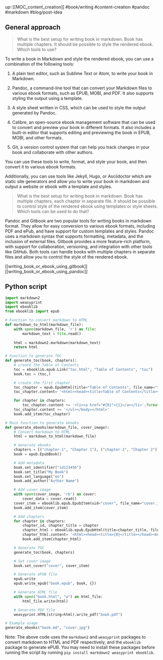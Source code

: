 up::[[MOC_content_creation]]
#book/writing #content-creation #pandoc #markdown #blog/post-idea 


## General approach
> What is the best setup for writing book in markdown. Book has multiple chapters. It should be possible to style the rendered ebook. Which tools to use?

To write a book in Markdown and style the rendered ebook, you can use a combination of the following tools:

1.  A plain text editor, such as Sublime Text or Atom, to write your book in Markdown.
    
2.  Pandoc, a command-line tool that can convert your Markdown files to various ebook formats, such as EPUB, MOBI, and PDF. It also supports styling the output using a template.
    
3.  A style sheet written in CSS, which can be used to style the output generated by Pandoc.
    
4.  Calibre, an open-source ebook management software that can be used to convert and preview your book in different formats. It also includes a built-in editor that supports editing and previewing the book in EPUB, MOBI, and other formats.
    
5.  Git, a version control system that can help you track changes in your book and collaborate with other authors.
    

You can use these tools to write, format, and style your book, and then convert it to various ebook formats.

Additionally, you can use tools like Jekyll, Hugo, or Asciidoctor which are static site generators and allow you to write your book in markdown and output a website or ebook with a template and styles.

> What is the best setup for writing book in markdown. Book has multiple chapters, each chapter in separate file. It should be possible to control style of the rendered ebook using templates or style sheets. Which tools can be used to do that?

Pandoc and Gitbook are two popular tools for writing books in markdown format. They allow for easy conversion to various ebook formats, including PDF and ePub, and have support for custom templates and styles. Pandoc uses a markdown syntax that supports formatting, metadata, and the inclusion of external files. Gitbook provides a more feature-rich platform, with support for collaboration, versioning, and integration with other tools like GitHub. Both tools can handle books with multiple chapters in separate files and allow you to control the style of the rendered ebook.

[[writing_book_or_ebook_using_gitbook]]
[[writing_book_or_ebook_using_pandoc]]


## Python script

```python
import markdown2
import weasyprint
import ebooklib
from ebooklib import epub

# Function to convert markdown to HTML
def markdown_to_html(markdown_file):
    with open(markdown_file, 'r') as file:
        markdown_text = file.read()
    
    html = markdown2.markdown(markdown_text)
    return html

# Function to generate TOC
def generate_toc(book, chapters):
    # create the Table of Contents
    toc = ebooklib.epub.Link("toc.html", "Table of Contents", "toc")
    book.toc = (toc,)

    # create the first chapter
    toc_chapter = epub.EpubHtml(title="Table of Contents", file_name="toc.html", lang='en')
    toc_chapter.content= '<html><head><title>Table of Contents</title></head><body><h1>Table of Contents</h1><ul>'

    for chapter in chapters:
        toc_chapter.content += '<li><a href="#{0}">{1}</a></li>'.format(chapter[0], chapter[1])
    toc_chapter.content += '</ul></body></html>'
    book.add_item(toc_chapter)

# Main function to generate ebooks
def generate_ebooks(markdown_file, cover_image):
    # Convert markdown to HTML
    html = markdown_to_html(markdown_file)

    # Generate ebooks
    chapters = [("chapter-1", "Chapter 1"), ("chapter-2", "Chapter 2"), ("chapter-3", "Chapter 3")]
    book = epub.EpubBook()

    # Add metadata
    book.set_identifier("id123456")
    book.set_title("My Book")
    book.set_language("en")
    book.add_author("Author Name")

    # Add cover image
    with open(cover_image, 'rb') as cover:
        cover_data = cover.read()
    cover_item = ebooklib.epub.EpubItem(uid="cover", file_name="cover.jpg", content=cover_data, media_type="image/jpeg")
    book.add_item(cover_item)

    # Add chapters
    for chapter in chapters:
        chapter_id, chapter_title = chapter
        chapter_html = ebooklib.epub.EpubHtml(title=chapter_title, file_name='{0}.html'.format(chapter_id), lang='en')
        chapter_html.content= '<html><head><title>{0}</title></head><body><h1>{0}</h1></body></html>'.format(chapter_title)
        book.add_item(chapter_html)

    # Generate TOC
    generate_toc(book, chapters)

    # Set cover image
    book.set_cover("cover", cover_item)

    # Generate ePUB file
    epub.write
    epub.write_epub("book.epub", book, {})

    # Generate HTML file
    with open("book.html", "w") as html_file:
        html_file.write(html)

    # Generate PDF file
    weasyprint.HTML(string=html).write_pdf("book.pdf")

# Example usage
generate_ebooks("book.md", "cover.jpg")
```

Note: The above code uses the `markdown2` and `weasyprint` packages to convert markdown to HTML and PDF respectively, and the `ebooklib` package to generate ePUB. You may need to install these packages before running the script by running `pip install markdown2 weasyprint ebooklib`.